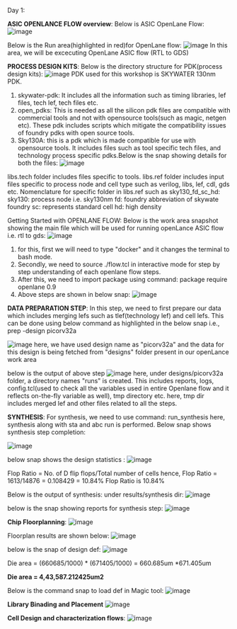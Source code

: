 Day 1:

**ASIC OPENLANCE FLOW overview**: 
Below is ASIC OpenLane Flow: 
![image](https://github.com/user-attachments/assets/ff0ad762-ca0d-4a73-bb43-07167fcd353e)

Below is the Run area(highlighted in red)for OpenLane flow: 
![image](https://github.com/user-attachments/assets/033655e9-be54-49c2-9616-b14995106182)
In this area, we will be excecuting OpenLane ASIC flow (RTL to GDS)



**PROCESS DESIGN KITS**:
Below is the directory structure for PDK(process design kits): 
![image](https://github.com/user-attachments/assets/0bfa1a24-4db9-40b4-b8f7-13b1f2079e24)
PDK used for this workshop is SKYWATER 130nm PDK. 
1. skywater-pdk: It includes all the information such as timing libraries, lef files, tech lef, tech files etc.
2. open_pdks: This is needed as all the silicon pdk files are compatible with commercial tools and not with opensource tools(such as magic, netgen etc). These pdk includes scripts which mitigate the compatibility issues of foundry pdks with open source tools.
3. Sky130A: this is a pdk which is made compatible for use with opensource tools. It includes files such as tool specific tech files, and technology process specific pdks.Below is the snap showing details for both the files:
![image](https://github.com/user-attachments/assets/6978d7c9-0cd3-4df3-b48d-c942afa7802d)

libs.tech folder includes files specific to tools. 
libs.ref folder includes input files specific to process node and cell type such as verilog, libs, lef, cdl, gds etc.
Nomenclature for specific folder in libs.ref such as sky130_fd_sc_hd: 
sky130: process node i.e. sky130nm
fd: foundry abbreviation of skywate foundry
sc: represents standard cell
hd: high density



Getting Started with OPENLANE FLOW:
Below is the work area snapshot showing the main file which will be used for running openLance ASIC flow i.e. rtl to gds: 
![image](https://github.com/user-attachments/assets/02ee84fb-2066-4fe3-a6cb-b06ce72986e5)

1. for this, first we will need to type "docker" and it changes the terminal to bash mode. 
2. Secondly, we need to source ./flow.tcl in interactive mode for step by step understanding of each openlane flow steps.
3. After this, we need to import package using command: package require openlane 0.9
4. Above steps are shown in below snap:
![image](https://github.com/user-attachments/assets/302f323a-1960-41ec-b9cd-4c9cf5c9c5de)



**DATA PREPARATION STEP**:
In this step, we need to first prepare our data which includes merging lefs such as tlef(technology lef) and cell lefs. This can be done using below command as highlighted in the below snap i.e., 
prep -design picorv32a

![image](https://github.com/user-attachments/assets/cbfa96b2-46ad-4f48-8830-7047cefff5ce)
here, we have used design name as "picorv32a" and the data for this design is being fetched from "designs" folder present in our openLance work area

below is the output of above step
![image](https://github.com/user-attachments/assets/fc398f49-a05b-4073-aef2-1f7595fb893d)
here, under designs/picorv32a folder, a directory names "runs" is created. This includes reports, logs, config.tcl(used to check all the variables used in entire Openlane flow and it reflects on-the-fly variable as well), tmp directory etc. here, tmp dir includes merged lef and other files related to all the steps. 



**SYNTHESIS**:
For synthesis, we need to use command: run_synthesis
here, synthesis along with sta and abc run is performed. 
Below snap shows synthesis step completion:

![image](https://github.com/user-attachments/assets/11aedbe7-2042-4de2-ac32-f4da8d7fc97d)

below snap shows the design statistics :
![image](https://github.com/user-attachments/assets/130a18f3-b6f9-446a-84eb-e934f2daddba)

Flop Ratio = No. of D flip flops/Total number of cells 
hence, Flop Ratio = 1613/14876 = 0.108429 = 10.84%
Flop Ratio is 10.84%

Below is the output of synthesis: under results/synthesis dir: 
![image](https://github.com/user-attachments/assets/d5bf3a78-e501-4335-bb27-5d13a29d2290)

below is the snap showing reports for synthesis step:
![image](https://github.com/user-attachments/assets/cc9b813f-74ad-49c8-aec2-1ea710c6bf58)


**Chip Floorplanning**:	
![image](https://github.com/user-attachments/assets/2f19d734-6921-49c9-9e7b-905ba8e3f1c2)

Floorplan results are shown below:
![image](https://github.com/user-attachments/assets/df822ffe-1ba1-4d1e-b922-dc12c2b8cc8c)

below is the snap of design def: 
![image](https://github.com/user-attachments/assets/0ca214bf-0bfa-483a-bf61-c0184d909456)

Die area = (660685/1000) * (671405/1000) 
          = 660.685um *671.405um
          
**Die area = 4,43,587.212425um2**


Below is the command snap to load def in Magic tool:
![image](https://github.com/user-attachments/assets/29b9c9e4-7b6e-430e-99b9-60f867f522fd)



**Library Binading and Placement**
 ![image](https://github.com/user-attachments/assets/8f4aadee-93bf-41bb-bd43-125253981901)



**Cell Design and characterization flows**:
![image](https://github.com/user-attachments/assets/a76df220-a332-4b2d-a709-405b0f715464)







